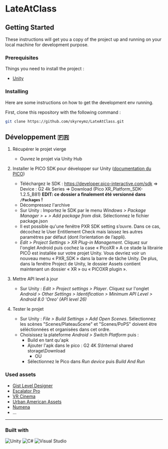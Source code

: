 # LateAtClass

## Getting Started

These instructions will get you a copy of the project up and running on your local machine for development purpose.

### Prerequisites

Things you need to install the project :

- [Unity](https://unity.com/fr/download)

### Installing

Here are some instructions on how to get the development env running.

First, clone this repository with the following command :

```bash
git clone https://github.com/skyreymz/LateAtClass.git
```

## Développement :fr:

<!--
Edit the path to the Pico library ("com.unity.xr.picoxr" fields) in the `Packages/packages-lock.json` and `Packages/manifest.json` files.
-->


1) Récupérer le projet vierge
	- Ouvrez le projet via Unity Hub

2) Installer le PICO SDK pour développer sur Unity ([documentation du PICO](https://sdk.picovr.com/docs/UnityXRSDK/en/index.html))
	- Téléchargez le SDK : https://developer.pico-interactive.com/sdk => Device : G2 4k Series => Download (Pico XR_Platform_SDK-1.2.5_B81) **EDIT: ce dossier a finalement été versionné dans `/Packages` !**
	- Décompressez l'archive
	- Sur Unity : Importez le SDK par le menu _Windows > Package Manager > + > Add package from disk_. Sélectionnez le fichier package.json
	- Il est possible qu'une fenêtre PXR SDK setting s’ouvre. Dans ce cas, décochez le User Entitlement Check mais laissez les autres paramètres par défaut (dont l’orientation de l’appli).
	- _Edit > Project Settings > XR Plug-in Management_. Cliquez sur l'onglet Android puis cochez la case « PicoXR »
	A ce stade la librairie PICO est installée sur votre projet Unity. Vous devriez voir un nouveau menu « PXR_SDK » dans la barre de tâche Unity. De plus, dans la fenêtre Project de Unity, le dossier Assets contient maintenant un dossier « XR » ou « PICOXR plugin ».

3) Mettre API level à jour
	- Sur Unity : _Edit > Project settings > Player_. Cliquez sur l'onglet _Android > Other Settings > Identification > Minimum API Level > Android 8.0 'Oreo' (API level 26)_

4) Tester le projet
	- Sur Unity : _File > Build Settings > Add Open Scenes_. Sélectionnez les scènes "Scenes/PlateauScene" et "Scenes/PoPS" doivent être séléctionnées et organisées dans cet ordre.
	- Choisissez la plateforme _Android > Switch Platform_ puis :
		- Build en tant qu'apk
		- Ajouter l'apk dans le pico : G2 4K S\Internal shared storage\Download
			- OU
		- Sélectionnez le Pico dans _Run device_ puis _Build And Run_

### Used assets

- [Gist Level Designer](https://assetstore.unity.com/packages/tools/level-design/gist-level-designer-177276)
- [Escalator Pro](https://assetstore.unity.com/packages/tools/animation/escalatorpro-135432)
- [VR Cinema](https://assetstore.unity.com/packages/3d/props/interior/vr-cinema-for-mobile-150120)
- [Urban American Assets]()
- [Numena]()
- ...

<!--

### Tutoriel pour repartir de 0

1) Récupérer le projet vierge (étapes provenant du site https://learn.unity.com/course/create-with-vr?uv=2020.3 )
	- Téléchargez le package [Create-with-VR_2020LTS.zip](https://connect-prd-cdn.unity.com/20210402/8a67971c-e957-4844-9964-8445a85103e8/Create-with-VR_2020LTS.zip?_ga=2.128504012.1795054087.1639555843-1656829093.1639409693)
	- Récupérez et décompressez le package
	- Vous pouvez renommer le projet
	- Ajoutez le comme un nouveau projet dans le Unity Hub
	- Ouvrez le projet via Unity Hub


2) Installer le PICO SDK pour développer sur Unity ([documentation du PICO](https://sdk.picovr.com/docs/UnityXRSDK/en/index.html))
	- Téléchargez le SDK : https://developer.pico-interactive.com/sdk => Device : G2 4k Series => Download (Pico XR_Platform_SDK-1.2.5_B81)
	- Décompressez l'archive
	- Sur Unity : Importez le SDK par le menu _Windows > Package Manager > + > Add package from disk_. Sélectionnez le fichier package.json
	- Il est possible qu'une fenêtre PXR SDK setting s’ouvre. Dans ce cas, décochez le User Entitlement Check mais laissez les autres paramètres par défaut (dont l’orientation de l’appli).
	- _Edit > Project Settings > XR Plug-in Management_. Cliquez sur l'onglet Android puis cochez la case « PicoXR »
	A ce stade la librairie PICO est installée sur votre projet Unity. Vous devriez voir un nouveau menu « PXR_SDK » dans la barre de tâche Unity. De plus, dans la fenêtre Project de Unity, le dossier Assets contient maintenant un dossier « XR » ou « PICOXR plugin ».

3) Mettre API level à jour
	- Sur Unity : _Edit > Project settings > Player_. Cliquez sur l'onglet _Android > Other Settings > Identification > Minimum API Level > Android 8.0 'Oreo' (API level 26)_

4) Tester le projet
	- Sur Unity : _File > Build Settings > Add Open Scenes_. Sélectionnez la scène "Scenes/Create_with_VR_Starter_Scene"
	- Choisissez la plateforme _Android > Switch Platform_ puis :
		- Build en tant qu'apk
		- Ajouter l'apk dans le pico : G2 4K S\Internal shared storage\Download
			- OU
		- Sélectionnez le Pico dans _Run device_ puis _Build And Run_

## Exporter le projet en tant que package (.unitypackage) :
Sur Unity : _Assets > Export package > All_

## Importer le projet en tant que package (.unitypackage) :
Sur Unity : _Assets > Import package > Custom package_

-->

---

### Built with

![Unity](https://img.shields.io/badge/unity-%23000000.svg?style=for-the-badge&logo=unity&logoColor=white)
![C#](https://img.shields.io/badge/c%23-%23239120.svg?style=for-the-badge&logo=c-sharp&logoColor=white)
![Visual Studio](https://img.shields.io/badge/Visual%20Studio-5C2D91.svg?style=for-the-badge&logo=visual-studio&logoColor=white)